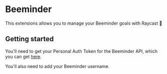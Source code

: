 # Beeminder

This extensions allows you to manage your Beeminder goals with Raycast 🐝

## Getting started

You'll need to get your Personal Auth Token for the Beeminder API, which you can get [here](https://www.beeminder.com/settings/account#account-permissions).

You'll also need to add your Beeminder username.
